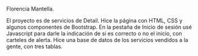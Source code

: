 Florencia Mantella.

El proyecto es de servicios de Detail. Hice la página con HTML, CSS y algunos componentes de Bootstrap.
En la pestaña de Inicio de sesión usé Javascript para darle la indicación de si es correcto o no el inicio, con carteles de alerta.
Hice una base de datos de los servicios vendidos a la gente, con tres tablas.
